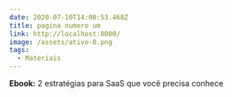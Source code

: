 ```yaml
---
date: 2020-07-10T14:00:53.468Z
title: pagina numero um
link: http://localhost:8000/
image: /assets/ativo-8.png
tags:
  - Materiais
---
```

**Ebook:** 2 estratégias para SaaS que você precisa conhece
